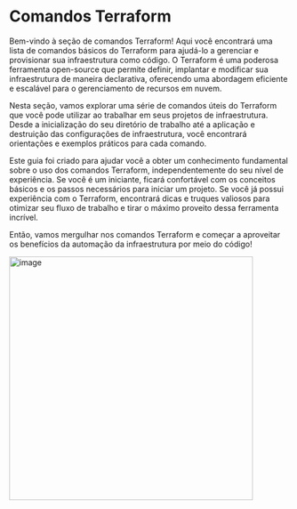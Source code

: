 # Comandos Terraform

Bem-vindo à seção de comandos Terraform! Aqui você encontrará uma lista de comandos básicos do Terraform para ajudá-lo a gerenciar e provisionar sua infraestrutura como código. O Terraform é uma poderosa ferramenta open-source que permite definir, implantar e modificar sua infraestrutura de maneira declarativa, oferecendo uma abordagem eficiente e escalável para o gerenciamento de recursos em nuvem.

Nesta seção, vamos explorar uma série de comandos úteis do Terraform que você pode utilizar ao trabalhar em seus projetos de infraestrutura. Desde a inicialização do seu diretório de trabalho até a aplicação e destruição das configurações de infraestrutura, você encontrará orientações e exemplos práticos para cada comando.

Este guia foi criado para ajudar você a obter um conhecimento fundamental sobre o uso dos comandos Terraform, independentemente do seu nível de experiência. Se você é um iniciante, ficará confortável com os conceitos básicos e os passos necessários para iniciar um projeto. Se você já possui experiência com o Terraform, encontrará dicas e truques valiosos para otimizar seu fluxo de trabalho e tirar o máximo proveito dessa ferramenta incrível.

Então, vamos mergulhar nos comandos Terraform e começar a aproveitar os benefícios da automação da infraestrutura por meio do código!

<img width="438" alt="image" src="https://github.com/thiago88sp/terraform-treinamento/assets/54182968/8f9fd21c-a9f0-43d8-8c66-0094413bc3a5">
